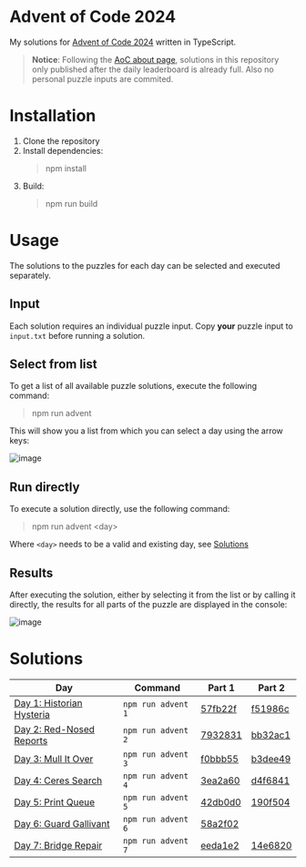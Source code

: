 # Advent of Code 2024
My solutions for [Advent of Code 2024](https://adventofcode.com/) written in TypeScript.

> **Notice**: Following the [AoC about page](https://adventofcode.com/2024/about), solutions in this repository only published after the daily leaderboard is already full. Also no personal puzzle inputs are commited.

# Installation
1. Clone the repository
2. Install dependencies:
   > npm install
3. Build:
   > npm run build

# Usage
The solutions to the puzzles for each day can be selected and executed separately.

## Input
Each solution requires an individual puzzle input. Copy **your** puzzle input to `input.txt` before running a solution.

## Select from list
To get a list of all available puzzle solutions, execute the following command:
> npm run advent

This will show you a list from which you can select a day using the arrow keys:

![image](https://github.com/user-attachments/assets/132415be-d68e-4a77-8e8a-fe81b2e136b9)

## Run directly
To execute a solution directly, use the following command:
> npm run advent &lt;day&gt;

Where `<day>` needs to be a valid and existing day, see [Solutions](#solutions)

## Results
After executing the solution, either by selecting it from the list or by calling it directly, the results for all parts of the puzzle are displayed in the console:

![image](https://github.com/user-attachments/assets/dbb97e2a-4091-40f5-96ee-e79e1f3ae515)

# Solutions
Day | Command | Part 1 | Part 2
--- | --- | --- | ---
[Day 1: Historian Hysteria](https://adventofcode.com/2024/day/1) | `npm run advent 1` | [57fb22f](https://github.com/avolutions/adventofcode/commit/57fb22ff139de656c4bbea2c93026f88a4732ad2) | [f51986c](https://github.com/avolutions/adventofcode/commit/f51986c200f3ee12aaa65e7487fe87a1291f4635)
[Day 2: Red-Nosed Reports](https://adventofcode.com/2024/day/2) | `npm run advent 2` | [7932831](https://github.com/avolutions/adventofcode/commit/7932831f5d8d6c38cc4ec35b1948e51718505958) | [bb32ac1](https://github.com/avolutions/adventofcode/commit/bb32ac1346ca7488d5360a0128bca20cd2fa41c4)
[Day 3: Mull It Over](https://adventofcode.com/2024/day/3) | `npm run advent 3` | [f0bbb55](https://github.com/avolutions/adventofcode/commit/f0bbb559f85a22f264f16a45ee98f303be016f71) | [b3dee49](https://github.com/avolutions/adventofcode/commit/b3dee49faa72bc464e1d80fbc011ea74b8f2b303)
[Day 4: Ceres Search](https://adventofcode.com/2024/day/4) | `npm run advent 4` | [3ea2a60](https://github.com/avolutions/adventofcode/commit/3ea2a608ea6c24eac54358476986e08e0b6987de) | [d4f6841](https://github.com/avolutions/adventofcode/commit/d4f68411dca87a81269cbcfa2ca516cd9e7db1ed)
[Day 5: Print Queue](https://adventofcode.com/2024/day/5) | `npm run advent 5` | [42db0d0](https://github.com/avolutions/adventofcode/commit/42db0d003fb7b2159aa32a15b13440f4ac5185af) | [190f504](https://github.com/avolutions/adventofcode/commit/190f5044c3f01def1024b87e34ce393844b98b89)
[Day 6: Guard Gallivant](https://adventofcode.com/2024/day/6) | `npm run advent 6` | [58a2f02](https://github.com/avolutions/adventofcode/commit/58a2f02e07e7b322948dd9dacaf1702ddacbcc77) |
[Day 7: Bridge Repair](https://adventofcode.com/2024/day/5) | `npm run advent 7` | [eeda1e2](https://github.com/avolutions/adventofcode/commit/eeda1e21a62e629948ce807d304488654e7fbe5a) | [14e6820](https://github.com/avolutions/adventofcode/commit/14e6820c397071461d6667cfb0cbaa03ede260ba)